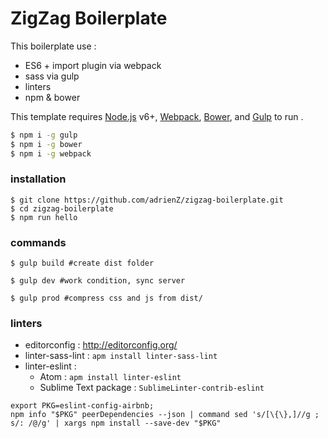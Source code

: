 # ZigZag Boilerplate


This boilerplate use :
- ES6 + import plugin via webpack
- sass via gulp
- linters
- npm & bower


This template requires [Node.js](https://nodejs.org/) v6+, [Webpack](http://webpack.github.io/docs/), [Bower](https://bower.io/#install-bower), and [Gulp](https://github.com/gulpjs/gulp/blob/master/docs/getting-started.md) to run .

```sh
$ npm i -g gulp
$ npm i -g bower
$ npm i -g webpack
```

### installation
```
$ git clone https://github.com/adrienZ/zigzag-boilerplate.git
$ cd zigzag-boilerplate
$ npm run hello
```

### commands

```
$ gulp build #create dist folder
```

```
$ gulp dev #work condition, sync server
```

```
$ gulp prod #compress css and js from dist/
```

### linters
- editorconfig : http://editorconfig.org/
- linter-sass-lint : `apm install linter-sass-lint`
- linter-eslint :
	- Atom : `apm install linter-eslint`
	- Sublime Text package : `SublimeLinter-contrib-eslint`

```
export PKG=eslint-config-airbnb;
npm info "$PKG" peerDependencies --json | command sed 's/[\{\},]//g ; s/: /@/g' | xargs npm install --save-dev "$PKG"
```
